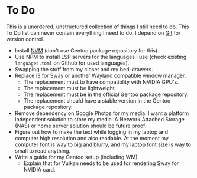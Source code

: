 # To Do

This is a unordered, unstructured collection of things I still need to do.
This To Do list can never contain everything I need to do. 
I depend on [Git](https://git-scm.com/) for version control.

- Install [NVM](https://github.com/nvm-sh/nvm) (don't use Gentoo package repository for this)
- Use NPM to install LSP servers for the languages I use (check existing `languages.toml` on Github for used languages).
- Swapping the stuff from my closet and my bed-drawers.
- Replace [i3](https://i3wm.org/) for [Sway](https://swaywm.org/) or another Wayland compatible window manager.
  - The replacement must to have compatiblity with NVIDIA GPU's.
  - The replacement must be lightweight.
  - The replacement must be in the official Gentoo package repository.
  - The replacement should have a stable version in the Gentoo package repository.
- Remove dependency on Google Photos for my media.
  I want a platform independent solution to store my media.
  A Network Attached Storage (NAS) or home server solution should be future proof.
- Figure out how to make the text while logging in my laptop and computer high resolution and also readable.
  At the moment my computer font is way to big and blurry, and my laptop font size is way to small to read anything.
- Write a guide for my Gentoo setup (including WM).
  - Explain that for Vulkan needs to be used for rendering Sway for NVIDIA card.
